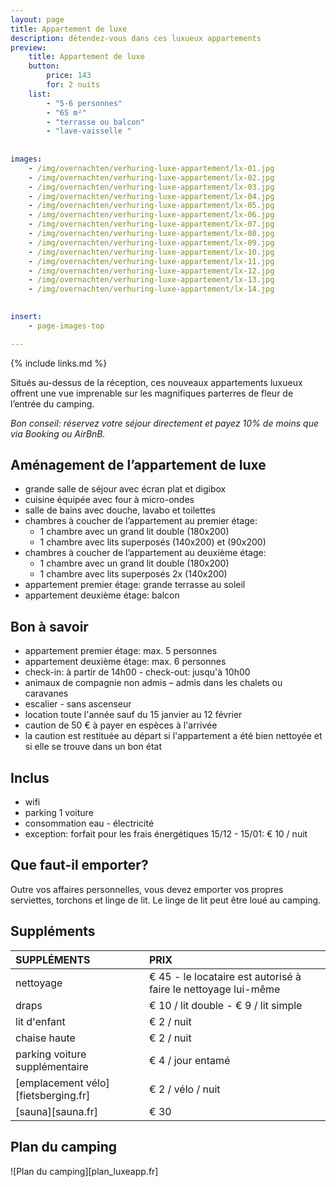```yaml
---
layout: page
title: Appartement de luxe
description: détendez-vous dans ces luxueux appartements
preview: 
    title: Appartement de luxe
    button:
        price: 143
        for: 2 nuits
    list:
        - "5-6 personnes"
        - "65 m²"
        - "terrasse ou balcon"
        - "lave-vaisselle "
        
        
images:
    - /img/overnachten/verhuring-luxe-appartement/lx-01.jpg
    - /img/overnachten/verhuring-luxe-appartement/lx-02.jpg
    - /img/overnachten/verhuring-luxe-appartement/lx-03.jpg
    - /img/overnachten/verhuring-luxe-appartement/lx-04.jpg
    - /img/overnachten/verhuring-luxe-appartement/lx-05.jpg
    - /img/overnachten/verhuring-luxe-appartement/lx-06.jpg
    - /img/overnachten/verhuring-luxe-appartement/lx-07.jpg
    - /img/overnachten/verhuring-luxe-appartement/lx-08.jpg
    - /img/overnachten/verhuring-luxe-appartement/lx-09.jpg
    - /img/overnachten/verhuring-luxe-appartement/lx-10.jpg
    - /img/overnachten/verhuring-luxe-appartement/lx-11.jpg
    - /img/overnachten/verhuring-luxe-appartement/lx-12.jpg
    - /img/overnachten/verhuring-luxe-appartement/lx-13.jpg
    - /img/overnachten/verhuring-luxe-appartement/lx-14.jpg
    

insert:
    - page-images-top

---
```

{% include links.md %}

Situés au-dessus de la réception, ces nouveaux appartements luxueux offrent une vue imprenable sur les magnifiques parterres de fleur de l’entrée du camping.  

*Bon conseil: réservez votre séjour directement et payez 10% de moins que via Booking ou AirBnB.*

## Aménagement de l’appartement de luxe

- grande salle de séjour avec écran plat et digibox
- cuisine équipée avec four à micro-ondes
- salle de bains avec douche, lavabo et toilettes
- chambres à coucher de l’appartement au premier étage:
    - 1 chambre avec un grand lit double (180x200)
    - 1 chambre avec lits superposés (140x200) et (90x200)
- chambres à coucher de l’appartement au deuxième étage:
    - 1 chambre avec un grand lit double (180x200)
    - 1 chambre avec lits superposés 2x (140x200)
- appartement premier étage: grande terrasse au soleil
- appartement deuxième étage: balcon

    
## Bon à savoir

- appartement premier étage: max. 5 personnes
- appartement deuxième étage: max. 6 personnes
- check-in: à partir de 14h00 - check-out: jusqu'à 10h00
- animaux de compagnie non admis – admis dans les chalets ou caravanes
- escalier - sans ascenseur
- location toute l'année sauf du 15 janvier au 12 février
- caution de 50 € à payer en espèces à l'arrivée
- la caution est restituée au départ si l'appartement a été bien nettoyée et si elle se trouve dans un bon état


## Inclus
- wifi
- parking 1 voiture
- consommation eau - électricité 
- exception: forfait pour les frais énergétiques 15/12 - 15/01: € 10 / nuit


## Que faut-il emporter?
Outre vos affaires personnelles, vous devez emporter vos propres serviettes, torchons et linge de lit.
Le linge de lit peut être loué au camping.


## Suppléments

SUPPLÉMENTS               | PRIX
:-------------------|:-----------|
nettoyage           | € 45 - le locataire est autorisé à faire le nettoyage lui-même
draps               | € 10 / lit double - € 9 / lit simple
lit d'enfant        | € 2 / nuit
chaise haute        | € 2 / nuit
parking voiture supplémentaire  | € 4 / jour entamé
[emplacement vélo][fietsberging.fr]| € 2 / vélo / nuit
[sauna][sauna.fr]   | € 30


## Plan du camping

![Plan du camping][plan_luxeapp.fr]
